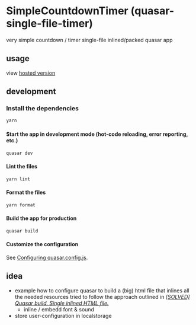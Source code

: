 # SimpleCountdownTimer  (quasar-single-file-timer)

very simple countdown / timer single-file inlined/packed quasar app


## usage

view [hosted version](https://s-light.github.io/quasar_single_file_timer/dist/spa)










## development

### Install the dependencies
```bash
yarn
```

#### Start the app in development mode (hot-code reloading, error reporting, etc.)
```bash
quasar dev
```


#### Lint the files
```bash
yarn lint
```

#### Format the files
```bash
yarn format
```



#### Build the app for production
```bash
quasar build
```

#### Customize the configuration
See [Configuring quasar.config.js](https://v2.quasar.dev/quasar-cli-vite/quasar-config-js).

## idea
- example how to configure quasar to build a (big) html file that inlines all the needed resources
  tried to follow the approach outlined in [*[SOLVED] Quasar build. Single inlined HTML file.*](https://forum.quasar-framework.org/topic/8050/solved-quasar-build-single-inlined-html-file/5)
  - inline / embedd font & sound
- store user-configuration in localstorage

